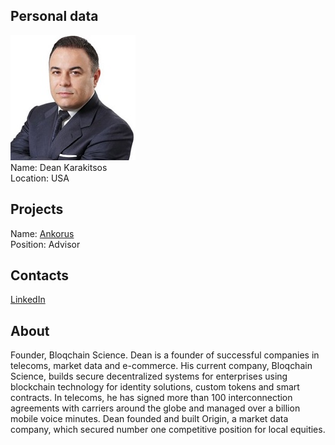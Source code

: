 ## Personal data
![dean karakitsos photo](photo/dean_karakitsos.jpg)  
Name:   Dean Karakitsos  
Location: USA
## Projects 
Name: [Ankorus](../projects/ankorus.md)  
Position: Advisor   
## Contacts
[LinkedIn](https://www.linkedin.com/in/sakiskarakitsos/)    
## About
Founder, Bloqchain Science.
Dean is a founder of successful companies in telecoms, market data and e-commerce. His current company, Bloqchain Science, builds secure decentralized systems for enterprises using blockchain technology for identity solutions, custom tokens and smart contracts. In telecoms, he has signed more than 100 interconnection agreements with carriers around the globe and managed over a billion mobile voice minutes. Dean founded and built Origin, a market data company, which secured number one competitive position for local equities.
